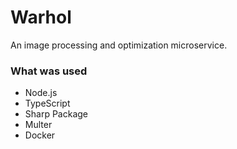 # Warhol

An image processing and optimization microservice.

### What was used

- Node.js
- TypeScript
- Sharp Package
- Multer
- Docker
